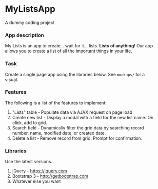 # MyListsApp
A dummy coding project

### App description
My Lists is an app to create... wait for it... lists. **Lists of anything!** Our app allows you to create a list of all the important things in your life.

### Task
Create a single page app using the libraries below. See `mockups/` for a visual.

### Features
The following is a list of the features to implement:

1. "Lists" table - Populate data via AJAX request on page load
2. Create new list - Display a modal with a field for the new list name. On click, add to grid.
3. Search field - Dynamically filter the grid data by searching record number, name, modified date, or created date.
4. Delete a list - Remove record from grid. Prompt for confirmation.

### Libraries
Use the latest versions.

1. jQuery - https://jquery.com
2. Bootstrap 3 - http://getbootstrap.com
4. Whatever else you want
